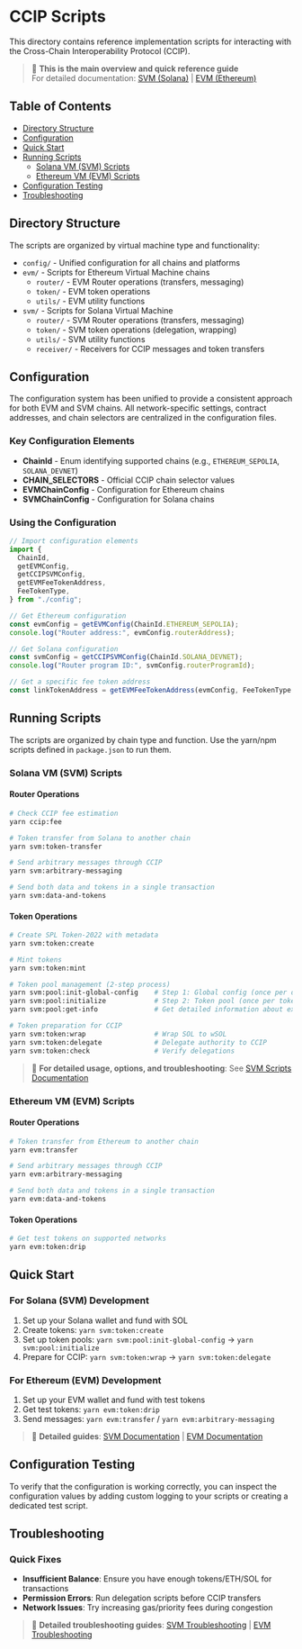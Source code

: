 # CCIP Scripts

This directory contains reference implementation scripts for interacting with the Cross-Chain Interoperability Protocol (CCIP).

> 🎯 **This is the main overview and quick reference guide**  
> For detailed documentation: [SVM (Solana)](./svm/README.md) | [EVM (Ethereum)](./evm/README.md)

## Table of Contents

- [Directory Structure](#directory-structure)
- [Configuration](#configuration)
- [Quick Start](#quick-start)
- [Running Scripts](#running-scripts)
  - [Solana VM (SVM) Scripts](#solana-vm-svm-scripts)
  - [Ethereum VM (EVM) Scripts](#ethereum-vm-evm-scripts)
- [Configuration Testing](#configuration-testing)
- [Troubleshooting](#troubleshooting)

## Directory Structure

The scripts are organized by virtual machine type and functionality:

- `config/` - Unified configuration for all chains and platforms
- `evm/` - Scripts for Ethereum Virtual Machine chains
  - `router/` - EVM Router operations (transfers, messaging)
  - `token/` - EVM token operations
  - `utils/` - EVM utility functions
- `svm/` - Scripts for Solana Virtual Machine
  - `router/` - SVM Router operations (transfers, messaging)
  - `token/` - SVM token operations (delegation, wrapping)
  - `utils/` - SVM utility functions
  - `receiver/` - Receivers for CCIP messages and token transfers

## Configuration

The configuration system has been unified to provide a consistent approach for both EVM and SVM chains. All network-specific settings, contract addresses, and chain selectors are centralized in the configuration files.

### Key Configuration Elements

- **ChainId** - Enum identifying supported chains (e.g., `ETHEREUM_SEPOLIA`, `SOLANA_DEVNET`)
- **CHAIN_SELECTORS** - Official CCIP chain selector values
- **EVMChainConfig** - Configuration for Ethereum chains
- **SVMChainConfig** - Configuration for Solana chains

### Using the Configuration

```typescript
// Import configuration elements
import {
  ChainId,
  getEVMConfig,
  getCCIPSVMConfig,
  getEVMFeeTokenAddress,
  FeeTokenType,
} from "./config";

// Get Ethereum configuration
const evmConfig = getEVMConfig(ChainId.ETHEREUM_SEPOLIA);
console.log("Router address:", evmConfig.routerAddress);

// Get Solana configuration
const svmConfig = getCCIPSVMConfig(ChainId.SOLANA_DEVNET);
console.log("Router program ID:", svmConfig.routerProgramId);

// Get a specific fee token address
const linkTokenAddress = getEVMFeeTokenAddress(evmConfig, FeeTokenType.LINK);
```

## Running Scripts

The scripts are organized by chain type and function. Use the yarn/npm scripts defined in `package.json` to run them.

### Solana VM (SVM) Scripts

#### Router Operations

```bash
# Check CCIP fee estimation
yarn ccip:fee

# Token transfer from Solana to another chain
yarn svm:token-transfer

# Send arbitrary messages through CCIP
yarn svm:arbitrary-messaging

# Send both data and tokens in a single transaction
yarn svm:data-and-tokens
```

#### Token Operations

```bash
# Create SPL Token-2022 with metadata
yarn svm:token:create

# Mint tokens
yarn svm:token:mint

# Token pool management (2-step process)
yarn svm:pool:init-global-config    # Step 1: Global config (once per deployment)
yarn svm:pool:initialize            # Step 2: Token pool (once per token)
yarn svm:pool:get-info              # Get detailed information about existing pools

# Token preparation for CCIP
yarn svm:token:wrap                 # Wrap SOL to wSOL
yarn svm:token:delegate             # Delegate authority to CCIP
yarn svm:token:check                # Verify delegations
```

> 📖 **For detailed usage, options, and troubleshooting**: See [SVM Scripts Documentation](./svm/README.md)

### Ethereum VM (EVM) Scripts

#### Router Operations

```bash
# Token transfer from Ethereum to another chain
yarn evm:transfer

# Send arbitrary messages through CCIP
yarn evm:arbitrary-messaging

# Send both data and tokens in a single transaction
yarn evm:data-and-tokens
```

#### Token Operations

```bash
# Get test tokens on supported networks
yarn evm:token:drip
```

## Quick Start

### For Solana (SVM) Development

1. Set up your Solana wallet and fund with SOL
2. Create tokens: `yarn svm:token:create`
3. Set up token pools: `yarn svm:pool:init-global-config` → `yarn svm:pool:initialize`
4. Prepare for CCIP: `yarn svm:token:wrap` → `yarn svm:token:delegate`

### For Ethereum (EVM) Development

1. Set up your EVM wallet and fund with test tokens
2. Get test tokens: `yarn evm:token:drip`
3. Send messages: `yarn evm:transfer` / `yarn evm:arbitrary-messaging`

> 📖 **Detailed guides**: [SVM Documentation](./svm/README.md) | [EVM Documentation](./evm/README.md)

## Configuration Testing

To verify that the configuration is working correctly, you can inspect the configuration values by adding custom logging to your scripts or creating a dedicated test script.

## Troubleshooting

### Quick Fixes

- **Insufficient Balance**: Ensure you have enough tokens/ETH/SOL for transactions
- **Permission Errors**: Run delegation scripts before CCIP transfers
- **Network Issues**: Try increasing gas/priority fees during congestion

> 🔧 **Detailed troubleshooting guides**: [SVM Troubleshooting](./svm/README.md#troubleshooting) | [EVM Troubleshooting](./evm/README.md)
